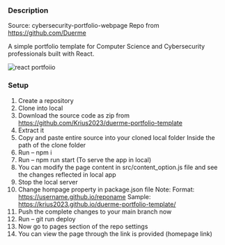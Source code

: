### Description

Source: cybersecurity-portfolio-webpage Repo from https://github.com/Duerme

A simple portfolio template for Computer Science and Cybersecurity professionals built with React. 

![react portfoiio](src/assets/images/page.gif)

### Setup

1.	Create a repository
2.	Clone into local
3.	Download the source code as zip from https://github.com/Krius2023/duerme-portfolio-template
4.	Extract it
5.	Copy and paste entire source into your cloned local folder
Inside the path of the clone folder
6.	Run – npm i
7.	Run – npm run start (To serve the app in local)
8.	You can modify the page content in src/content_option.js file and see the changes reflected in local app
9.	Stop the local server
10.	Change hompage property in package.json file
Note: 
Format: https://username.github.io/reponame
Sample: https://krius2023.github.io/duerme-portfolio-template/
11.	Push the complete changes to your main branch now
12.	Run – git run deploy
13.	Now go to pages section of the repo settings
14.	You can view the page through the link is provided (homepage link)